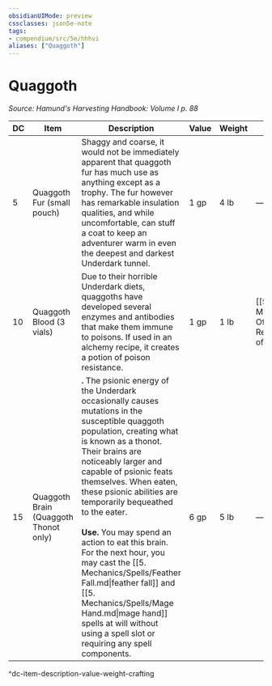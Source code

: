 ```yaml
---
obsidianUIMode: preview
cssclasses: json5e-note
tags:
- compendium/src/5e/hhhvi
aliases: ["Quaggoth"]
---
```

# Quaggoth
*Source: Hamund's Harvesting Handbook: Volume I p. 88* 

| DC | Item | Description | Value | Weight | Crafting |
|----|------|-------------|-------|--------|----------|
| 5 | Quaggoth Fur (small pouch) | Shaggy and coarse, it would not be immediately apparent that quaggoth fur has much use as anything except as a trophy. The fur however has remarkable insulation qualities, and while uncomfortable, can stuff a coat to keep an adventurer warm in even the deepest and darkest Underdark tunnel. | 1 gp | 4 lb | — |
| 10 | Quaggoth Blood (3 vials) | Due to their horrible Underdark diets, quaggoths have developed several enzymes and antibodies that make them immune to poisons. If used in an alchemy recipe, it creates a potion of poison resistance. | 1 gp | 1 lb | [[5. Mechanics/Items/Potion Of Poison Resistance.md\|Potion of Poison Resistance]] |
| 15 | Quaggoth Brain (Quaggoth Thonot only) | **.** The psionic energy of the Underdark occasionally causes mutations in the susceptible quaggoth population, creating what is known as a thonot. Their brains are noticeably larger and capable of psionic feats themselves. When eaten, these psionic abilities are temporarily bequeathed to the eater.<br /><br />**Use.** You may spend an action to eat this brain. For the next hour, you may cast the [[5. Mechanics/Spells/Feather Fall.md\|feather fall]] and [[5. Mechanics/Spells/Mage Hand.md\|mage hand]] spells at will without using a spell slot or requiring any spell components. | 6 gp | 5 lb | — |
^dc-item-description-value-weight-crafting